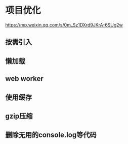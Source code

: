 # 项目优化
https://mp.weixin.qq.com/s/0m_Sz1DXrd9JKrA-6SUg2w

## 按需引入
## 懒加载
## web worker
## 使用缓存
## gzip压缩
## 删除无用的console.log等代码